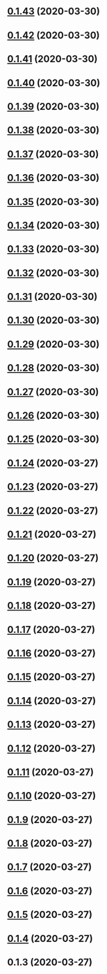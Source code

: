 ## [0.1.43](https://github.com/hmcts/ccd-case-document-am-client/compare/0.1.42...0.1.43) (2020-03-30)



## [0.1.42](https://github.com/hmcts/ccd-case-document-am-client/compare/0.1.41...0.1.42) (2020-03-30)



## [0.1.41](https://github.com/hmcts/ccd-case-document-am-client/compare/0.1.40...0.1.41) (2020-03-30)



## [0.1.40](https://github.com/hmcts/ccd-case-document-am-client/compare/0.1.39...0.1.40) (2020-03-30)



## [0.1.39](https://github.com/hmcts/ccd-case-document-am-client/compare/0.1.38...0.1.39) (2020-03-30)



## [0.1.38](https://github.com/hmcts/ccd-case-document-am-client/compare/0.1.37...0.1.38) (2020-03-30)



## [0.1.37](https://github.com/hmcts/ccd-case-document-am-client/compare/0.1.36...0.1.37) (2020-03-30)



## [0.1.36](https://github.com/hmcts/ccd-case-document-am-client/compare/0.1.35...0.1.36) (2020-03-30)



## [0.1.35](https://github.com/hmcts/ccd-case-document-am-client/compare/0.1.34...0.1.35) (2020-03-30)



## [0.1.34](https://github.com/hmcts/ccd-case-document-am-client/compare/0.1.33...0.1.34) (2020-03-30)



## [0.1.33](https://github.com/hmcts/ccd-case-document-am-client/compare/0.1.32...0.1.33) (2020-03-30)



## [0.1.32](https://github.com/hmcts/ccd-case-document-am-client/compare/0.1.31...0.1.32) (2020-03-30)



## [0.1.31](https://github.com/hmcts/ccd-case-document-am-client/compare/0.1.30...0.1.31) (2020-03-30)



## [0.1.30](https://github.com/hmcts/ccd-case-document-am-client/compare/0.1.29...0.1.30) (2020-03-30)



## [0.1.29](https://github.com/hmcts/ccd-case-document-am-client/compare/0.1.28...0.1.29) (2020-03-30)



## [0.1.28](https://github.com/hmcts/ccd-case-document-am-client/compare/0.1.27...0.1.28) (2020-03-30)



## [0.1.27](https://github.com/hmcts/ccd-case-document-am-client/compare/0.1.26...0.1.27) (2020-03-30)



## [0.1.26](https://github.com/hmcts/ccd-case-document-am-client/compare/0.1.25...0.1.26) (2020-03-30)



## [0.1.25](https://github.com/hmcts/ccd-case-document-am-client/compare/0.1.24...0.1.25) (2020-03-30)



## [0.1.24](https://github.com/hmcts/ccd-case-document-am-client/compare/0.1.23...0.1.24) (2020-03-27)



## [0.1.23](https://github.com/hmcts/ccd-case-document-am-client/compare/0.1.22...0.1.23) (2020-03-27)



## [0.1.22](https://github.com/hmcts/ccd-case-document-am-client/compare/0.1.21...0.1.22) (2020-03-27)



## [0.1.21](https://github.com/hmcts/ccd-case-document-am-client/compare/0.1.20...0.1.21) (2020-03-27)



## [0.1.20](https://github.com/hmcts/ccd-case-document-am-client/compare/0.1.19...0.1.20) (2020-03-27)



## [0.1.19](https://github.com/hmcts/ccd-case-document-am-client/compare/0.1.18...0.1.19) (2020-03-27)



## [0.1.18](https://github.com/hmcts/ccd-case-document-am-client/compare/0.1.17...0.1.18) (2020-03-27)



## [0.1.17](https://github.com/hmcts/ccd-case-document-am-client/compare/0.1.16...0.1.17) (2020-03-27)



## [0.1.16](https://github.com/hmcts/ccd-case-document-am-client/compare/0.1.15...0.1.16) (2020-03-27)



## [0.1.15](https://github.com/hmcts/ccd-case-document-am-client/compare/0.1.14...0.1.15) (2020-03-27)



## [0.1.14](https://github.com/hmcts/ccd-case-document-am-client/compare/0.1.13...0.1.14) (2020-03-27)



## [0.1.13](https://github.com/hmcts/ccd-case-document-am-client/compare/0.1.12...0.1.13) (2020-03-27)



## [0.1.12](https://github.com/hmcts/ccd-case-document-am-client/compare/0.1.11...0.1.12) (2020-03-27)



## [0.1.11](https://github.com/hmcts/ccd-case-document-am-client/compare/0.1.10...0.1.11) (2020-03-27)



## [0.1.10](https://github.com/hmcts/ccd-case-document-am-client/compare/0.1.9...0.1.10) (2020-03-27)



## [0.1.9](https://github.com/hmcts/ccd-case-document-am-client/compare/0.1.8...0.1.9) (2020-03-27)



## [0.1.8](https://github.com/hmcts/ccd-case-document-am-client/compare/0.1.7...0.1.8) (2020-03-27)



## [0.1.7](https://github.com/hmcts/ccd-case-document-am-client/compare/0.1.6...0.1.7) (2020-03-27)



## [0.1.6](https://github.com/hmcts/ccd-case-document-am-client/compare/0.1.5...0.1.6) (2020-03-27)



## [0.1.5](https://github.com/hmcts/ccd-case-document-am-client/compare/0.1.4...0.1.5) (2020-03-27)



## [0.1.4](https://github.com/hmcts/ccd-case-document-am-client/compare/0.1.3...0.1.4) (2020-03-27)



## 0.1.3 (2020-03-27)



